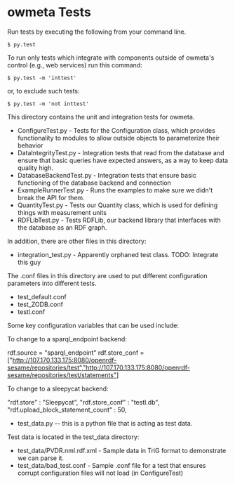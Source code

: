 owmeta Tests
============

Run tests by executing the following from your command line.

    $ py.test

To run only tests which integrate with components outside of owmeta's control (e.g., web services) run this command:

    $ py.test -m 'inttest'

or, to exclude such tests:

    $ py.test -m 'not inttest'

This directory contains the unit and integration tests for owmeta.

* ConfigureTest.py - Tests for the Configuration class, which provides
  functionality to modules to allow outside objects to parameterize their
  behavior
* DataIntegrityTest.py - Integration tests that read from the database and
  ensure that basic queries have expected answers, as a way to keep data quality
  high.
* DatabaseBackendTest.py - Integration tests that ensure basic functioning of
  the database backend and connection
* ExampleRunnerTest.py - Runs the examples to make sure we didn't break the API
  for them.
* QuantityTest.py - Tests our Quantity class, which is used for defining things
  with measurement units
* RDFLibTest.py - Tests RDFLib, our backend library that interfaces with the
  database as an RDF graph.

In addition, there are other files in this directory:

* integration_test.py - Apparently orphaned test class.  TODO: Integrate this guy

The .conf files in this directory are used to put different configuration
parameters into different tests.  

* test_default.conf
* test_ZODB.conf
* testl.conf

Some key configuration variables that can be used include:

To change to a sparql_endpoint backend:

rdf.source = "sparql_endpoint"
rdf.store_conf = ["http://107.170.133.175:8080/openrdf-sesame/repositories/test","http://107.170.133.175:8080/openrdf-sesame/repositories/test/statements"]

To change to a sleepycat backend:

"rdf.store" : "Sleepycat",
"rdf.store_conf" : "testl.db",
"rdf.upload_block_statement_count" : 50,

* test_data.py -- this is a python file that is acting as test data.

Test data is located in the test_data directory:

* test_data/PVDR.nml.rdf.xml - Sample data in TriG format to demonstrate we can
  parse it.
* test_data/bad_test.conf - Sample .conf file for a test that ensures corrupt
  configuration files will not load (in ConfigureTest)
